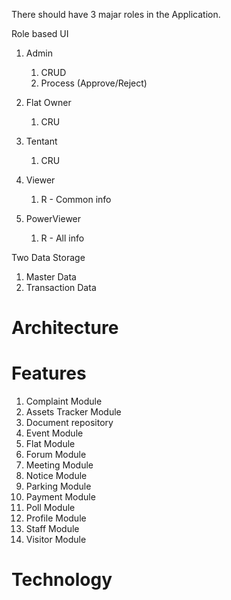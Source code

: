 There should have 3 majar roles in the Application.

Role based UI
1. Admin
    1. CRUD
    2. Process (Approve/Reject)
2. Flat Owner
    1. CRU

3. Tentant
    1. CRU
4. Viewer
    1. R - Common info
5. PowerViewer
    1. R - All info


Two Data Storage
1. Master Data
2. Transaction Data

# Architecture


# Features
1. Complaint Module
2. Assets Tracker Module
3. Document repository 
4. Event Module
5. Flat Module
6. Forum Module
7. Meeting Module
8. Notice Module
9. Parking Module
10. Payment Module
11. Poll Module
12. Profile Module
13. Staff Module
14. Visitor Module

# Technology



